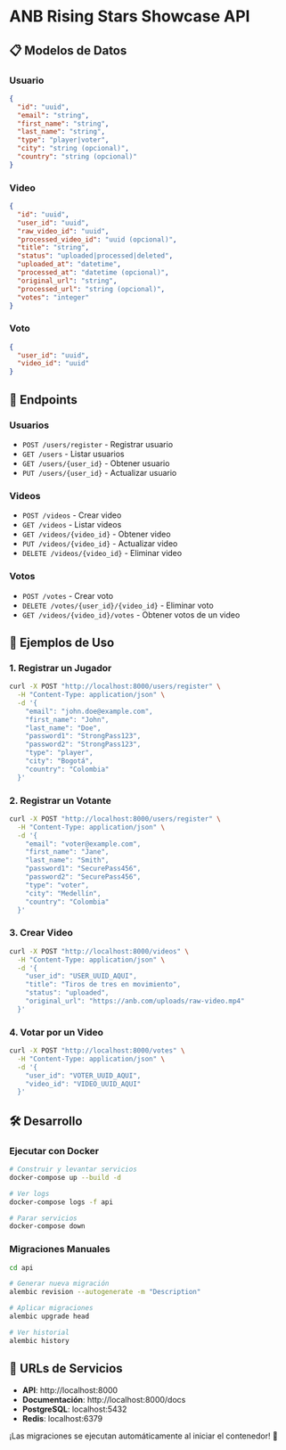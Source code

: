 # ANB Rising Stars Showcase API

## 📋 Modelos de Datos

### Usuario
```json
{
  "id": "uuid",
  "email": "string",
  "first_name": "string",
  "last_name": "string", 
  "type": "player|voter",
  "city": "string (opcional)",
  "country": "string (opcional)"
}
```

### Video
```json
{
  "id": "uuid",
  "user_id": "uuid",
  "raw_video_id": "uuid",
  "processed_video_id": "uuid (opcional)",
  "title": "string",
  "status": "uploaded|processed|deleted",
  "uploaded_at": "datetime",
  "processed_at": "datetime (opcional)",
  "original_url": "string",
  "processed_url": "string (opcional)",
  "votes": "integer"
}
```

### Voto
```json
{
  "user_id": "uuid",
  "video_id": "uuid"
}
```

## 🚀 Endpoints

### Usuarios
- `POST /users/register` - Registrar usuario
- `GET /users` - Listar usuarios
- `GET /users/{user_id}` - Obtener usuario
- `PUT /users/{user_id}` - Actualizar usuario

### Videos
- `POST /videos` - Crear video
- `GET /videos` - Listar videos
- `GET /videos/{video_id}` - Obtener video
- `PUT /videos/{video_id}` - Actualizar video
- `DELETE /videos/{video_id}` - Eliminar video

### Votos
- `POST /votes` - Crear voto
- `DELETE /votes/{user_id}/{video_id}` - Eliminar voto
- `GET /videos/{video_id}/votes` - Obtener votos de un video

## 📝 Ejemplos de Uso

### 1. Registrar un Jugador
```bash
curl -X POST "http://localhost:8000/users/register" \
  -H "Content-Type: application/json" \
  -d '{
    "email": "john.doe@example.com",
    "first_name": "John",
    "last_name": "Doe",
    "password1": "StrongPass123",
    "password2": "StrongPass123",
    "type": "player",
    "city": "Bogotá",
    "country": "Colombia"
  }'
```

### 2. Registrar un Votante
```bash
curl -X POST "http://localhost:8000/users/register" \
  -H "Content-Type: application/json" \
  -d '{
    "email": "voter@example.com",
    "first_name": "Jane",
    "last_name": "Smith",
    "password1": "SecurePass456",
    "password2": "SecurePass456",
    "type": "voter",
    "city": "Medellín",
    "country": "Colombia"
  }'
```

### 3. Crear Video
```bash
curl -X POST "http://localhost:8000/videos" \
  -H "Content-Type: application/json" \
  -d '{
    "user_id": "USER_UUID_AQUI",
    "title": "Tiros de tres en movimiento",
    "status": "uploaded",
    "original_url": "https://anb.com/uploads/raw-video.mp4"
  }'
```

### 4. Votar por un Video
```bash
curl -X POST "http://localhost:8000/votes" \
  -H "Content-Type: application/json" \
  -d '{
    "user_id": "VOTER_UUID_AQUI",
    "video_id": "VIDEO_UUID_AQUI"
  }'
```

## 🛠️ Desarrollo

### Ejecutar con Docker
```bash
# Construir y levantar servicios
docker-compose up --build -d

# Ver logs
docker-compose logs -f api

# Parar servicios
docker-compose down
```

### Migraciones Manuales
```bash
cd api

# Generar nueva migración
alembic revision --autogenerate -m "Description"

# Aplicar migraciones
alembic upgrade head

# Ver historial
alembic history
```

## 🔧 URLs de Servicios
- **API**: http://localhost:8000
- **Documentación**: http://localhost:8000/docs
- **PostgreSQL**: localhost:5432
- **Redis**: localhost:6379

¡Las migraciones se ejecutan automáticamente al iniciar el contenedor! 🎉

